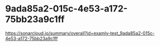 # 9ada85a2-015c-4e53-a172-75bb23a9c1ff
https://sonarcloud.io/summary/overall?id=examly-test_9ada85a2-015c-4e53-a172-75bb23a9c1ff
